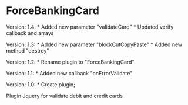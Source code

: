ForceBankingCard
===============

Version: 1.4:
    * Added new parameter "validateCard"
    * Updated verify callback and arrays

Version: 1.3:
    * Added new parameter "blockCutCopyPaste"
    * Added new method "destroy"

Version: 1.2:
    * Rename plugin to "ForceBankingCard"

Version: 1.1:
    * Added new callback "onErrorValidate"

Version: 1.0:
    * Create plugin;

Plugin Jquery for validate debit and credit cards
